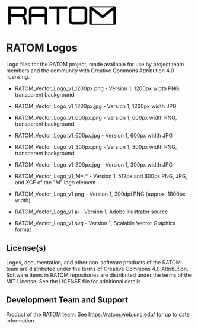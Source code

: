 ![Logo](https://github.com/libratom/ratom-logos/blob/master/RATOM_Vector_Logo_v1_300px.png)

# RATOM Logos

Logo files for the RATOM project, made available for use by project team members and the community with Creative Commons Attribution 4.0 licensing.

* RATOM_Vector_Logo_v1_1200px.png - Version 1, 1200px width PNG, transparent background
* RATOM_Vector_Logo_v1_1200px.jpg - Version 1, 1200px width JPG
* RATOM_Vector_Logo_v1_600px.png - Version 1, 600px width PNG, transparent background
* RATOM_Vector_Logo_v1_600px.jpg - Version 1, 600px width JPG
* RATOM_Vector_Logo_v1_300px.png - Version 1, 300px width PNG, transparent background
* RATOM_Vector_Logo_v1_300px.jpg - Version 1, 300px width JPG

* RATOM_Vector_Logo_v1_M*.* - Version 1, 512px and 600px PNG, JPG, and XCF of the "M" logo element

* RATOM_Vector_Logo_v1.png - Version 1, 300dpi PNG (approx. 1800px width)

* RATOM_Vector_Logo_v1.ai - Version 1, Adobe Illustrator source
* RATOM_Vector_Logo_v1.svg - Version 1, Scalable Vector Graphics format

## License(s)

Logos, documentation, and other non-software products of the RATOM team are distributed under the terms of Creative Commons 4.0 Attribution. Software items in RATOM repositories are distributed under the terms of the MIT License. See the LICENSE file for additional details.

## Development Team and Support

Product of the RATOM team. See https://ratom.web.unc.edu/ for up to date information.
